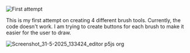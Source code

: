
![First attempt](https://github.com/user-attachments/assets/d745bc7c-c6c8-47a5-8452-c363287fc9ca)

This is my first attempt on creating 4 different brush tools. Currently, the code doesn't work. I am trying to create buttons for each brush to make it easier for the user to draw.


![Screenshot_31-5-2025_133424_editor p5js org](https://github.com/user-attachments/assets/f8985823-a630-4dfe-b218-a6639ad95ad9)
